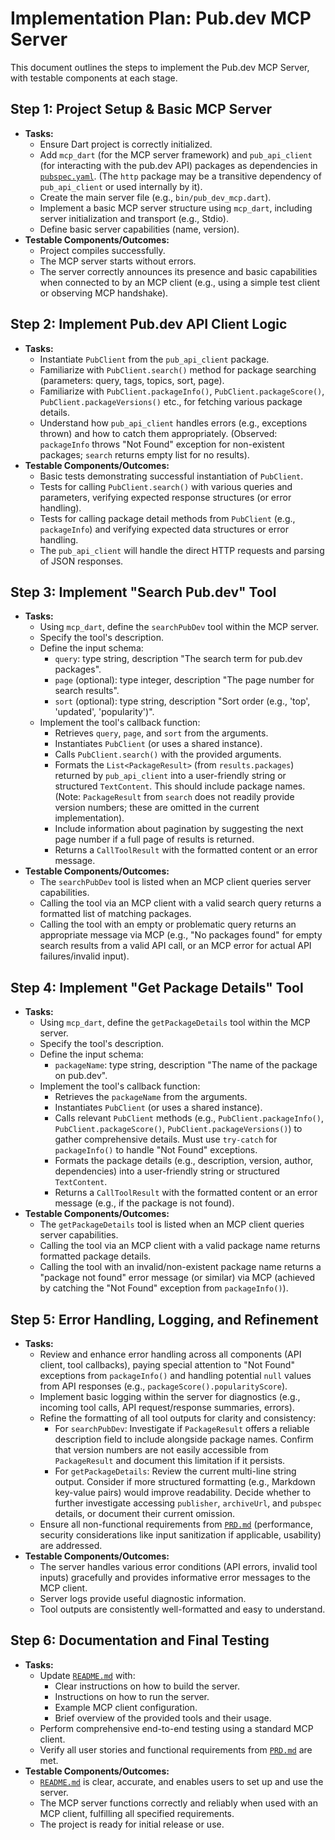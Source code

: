 # Implementation Plan: Pub.dev MCP Server

This document outlines the steps to implement the Pub.dev MCP Server, with testable components at each stage.

## Step 1: Project Setup & Basic MCP Server

* **Tasks:**
  * Ensure Dart project is correctly initialized.
  * Add `mcp_dart` (for the MCP server framework) and `pub_api_client` (for interacting with the pub.dev API) packages as dependencies in [`pubspec.yaml`](pubspec.yaml:1). (The `http` package may be a transitive dependency of `pub_api_client` or used internally by it).
  * Create the main server file (e.g., `bin/pub_dev_mcp.dart`).
  * Implement a basic MCP server structure using `mcp_dart`, including server initialization and transport (e.g., Stdio).
  * Define basic server capabilities (name, version).
* **Testable Components/Outcomes:**
  * Project compiles successfully.
  * The MCP server starts without errors.
  * The server correctly announces its presence and basic capabilities when connected to by an MCP client (e.g., using a simple test client or observing MCP handshake).

## Step 2: Implement Pub.dev API Client Logic

* **Tasks:**
  * Instantiate `PubClient` from the `pub_api_client` package.
  * Familiarize with `PubClient.search()` method for package searching (parameters: query, tags, topics, sort, page).
  * Familiarize with `PubClient.packageInfo()`, `PubClient.packageScore()`, `PubClient.packageVersions()` etc., for fetching various package details.
  * Understand how `pub_api_client` handles errors (e.g., exceptions thrown) and how to catch them appropriately. (Observed: `packageInfo` throws "Not Found" exception for non-existent packages; `search` returns empty list for no results).
* **Testable Components/Outcomes:**
  * Basic tests demonstrating successful instantiation of `PubClient`.
  * Tests for calling `PubClient.search()` with various queries and parameters, verifying expected response structures (or error handling).
  * Tests for calling package detail methods from `PubClient` (e.g., `packageInfo`) and verifying expected data structures or error handling.
  * The `pub_api_client` will handle the direct HTTP requests and parsing of JSON responses.

## Step 3: Implement "Search Pub.dev" Tool

* **Tasks:**
  * Using `mcp_dart`, define the `searchPubDev` tool within the MCP server.
  * Specify the tool's description.
  * Define the input schema:
    * `query`: type string, description "The search term for pub.dev packages".
    * `page` (optional): type integer, description "The page number for search results".
    * `sort` (optional): type string, description "Sort order (e.g., 'top', 'updated', 'popularity')".
  * Implement the tool's callback function:
    * Retrieves `query`, `page`, and `sort` from the arguments.
    * Instantiates `PubClient` (or uses a shared instance).
    * Calls `PubClient.search()` with the provided arguments.
    * Formats the `List<PackageResult>` (from `results.packages`) returned by `pub_api_client` into a user-friendly string or structured `TextContent`. This should include package names. (Note: `PackageResult` from `search` does not readily provide version numbers; these are omitted in the current implementation).
    * Include information about pagination by suggesting the next page number if a full page of results is returned.
    * Returns a `CallToolResult` with the formatted content or an error message.
* **Testable Components/Outcomes:**
  * The `searchPubDev` tool is listed when an MCP client queries server capabilities.
  * Calling the tool via an MCP client with a valid search query returns a formatted list of matching packages.
  * Calling the tool with an empty or problematic query returns an appropriate message via MCP (e.g., "No packages found" for empty search results from a valid API call, or an MCP error for actual API failures/invalid input).

## Step 4: Implement "Get Package Details" Tool

* **Tasks:**
  * Using `mcp_dart`, define the `getPackageDetails` tool within the MCP server.
  * Specify the tool's description.
  * Define the input schema:
    * `packageName`: type string, description "The name of the package on pub.dev".
  * Implement the tool's callback function:
    * Retrieves the `packageName` from the arguments.
    * Instantiates `PubClient` (or uses a shared instance).
    * Calls relevant `PubClient` methods (e.g., `PubClient.packageInfo()`, `PubClient.packageScore()`, `PubClient.packageVersions()`) to gather comprehensive details. Must use `try-catch` for `packageInfo()` to handle "Not Found" exceptions.
    * Formats the package details (e.g., description, version, author, dependencies) into a user-friendly string or structured `TextContent`.
    * Returns a `CallToolResult` with the formatted content or an error message (e.g., if the package is not found).
* **Testable Components/Outcomes:**
  * The `getPackageDetails` tool is listed when an MCP client queries server capabilities.
  * Calling the tool via an MCP client with a valid package name returns formatted package details.
  * Calling the tool with an invalid/non-existent package name returns a "package not found" error message (or similar) via MCP (achieved by catching the "Not Found" exception from `packageInfo()`).

## Step 5: Error Handling, Logging, and Refinement

* **Tasks:**
  * Review and enhance error handling across all components (API client, tool callbacks), paying special attention to "Not Found" exceptions from `packageInfo()` and handling potential `null` values from API responses (e.g., `packageScore().popularityScore`).
  * Implement basic logging within the server for diagnostics (e.g., incoming tool calls, API request/response summaries, errors).
  * Refine the formatting of all tool outputs for clarity and consistency:
    * For `searchPubDev`: Investigate if `PackageResult` offers a reliable description field to include alongside package names. Confirm that version numbers are not easily accessible from `PackageResult` and document this limitation if it persists.
    * For `getPackageDetails`: Review the current multi-line string output. Consider if more structured formatting (e.g., Markdown key-value pairs) would improve readability. Decide whether to further investigate accessing `publisher`, `archiveUrl`, and `pubspec` details, or document their current omission.
  * Ensure all non-functional requirements from [`PRD.md`](PRD.md:1) (performance, security considerations like input sanitization if applicable, usability) are addressed.
* **Testable Components/Outcomes:**
  * The server handles various error conditions (API errors, invalid tool inputs) gracefully and provides informative error messages to the MCP client.
  * Server logs provide useful diagnostic information.
  * Tool outputs are consistently well-formatted and easy to understand.

## Step 6: Documentation and Final Testing

* **Tasks:**
  * Update [`README.md`](README.md:1) with:
    * Clear instructions on how to build the server.
    * Instructions on how to run the server.
    * Example MCP client configuration.
    * Brief overview of the provided tools and their usage.
  * Perform comprehensive end-to-end testing using a standard MCP client.
  * Verify all user stories and functional requirements from [`PRD.md`](PRD.md:1) are met.
* **Testable Components/Outcomes:**
  * [`README.md`](README.md:1) is clear, accurate, and enables users to set up and use the server.
  * The MCP server functions correctly and reliably when used with an MCP client, fulfilling all specified requirements.
  * The project is ready for initial release or use.
